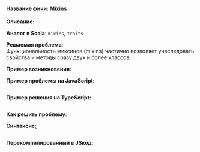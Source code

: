 #### **Название фичи: Mixins**

**Описание:**

**Аналог в Scala**: `mixins`, `traits`

**Решаемая проблема**:  
Функциональность миксинов \(mixins\) частично позволяет унаследовать свойства и методы сразу двух и более классов.

**Пример возникновения:**

**Пример проблемы на JavaScript:**

```js

```

**Пример решения на TypeScript:**

```js

```

**Как решить проблему**:

**Синтаксис**[**:**](https://citifox.ru/event/adidas-dance-battle/)

```js

```

**Перекомпилированный в JSкод:**

```js

```



